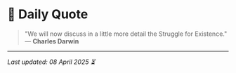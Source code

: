 # 📜 Daily Quote

> "We will now discuss in a little more detail the Struggle for Existence."  
> — **Charles Darwin**

---

_Last updated: 08 April 2025 ⏳_
